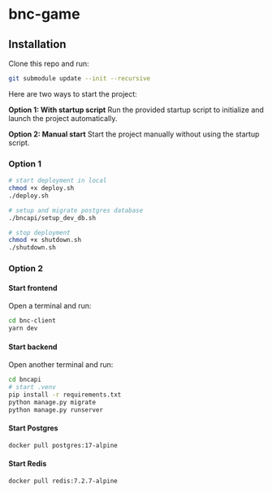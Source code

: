 # bnc-game

## Installation

Clone this repo and run:

```bash
git submodule update --init --recursive
```

Here are two ways to start the project:

**Option 1: With startup script**
Run the provided startup script to initialize and launch the project automatically.

**Option 2: Manual start**
Start the project manually without using the startup script.

### Option 1

```bash
# start deployment in local
chmod +x deploy.sh
./deploy.sh
```

```bash
# setup and migrate postgres database
./bncapi/setup_dev_db.sh
```

```bash
# stop deployment
chmod +x shutdown.sh
./shutdown.sh
```

### Option 2

#### Start frontend

Open a terminal and run:

```bash
cd bnc-client
yarn dev
```

#### Start backend

Open another terminal and run:

```bash
cd bncapi
# start .venv
pip install -r requirements.txt
python manage.py migrate
python manage.py runserver
```

#### Start Postgres

```bash
docker pull postgres:17-alpine
```

#### Start Redis

```bash
docker pull redis:7.2.7-alpine
```

